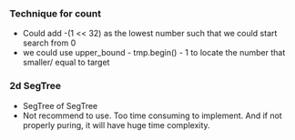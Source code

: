 ### Technique for count 
- Could add -(1 << 32) as the lowest number such that we could start search from 0
- we could use upper_bound - tmp.begin() - 1 to locate the number that smaller/ equal to target
### 2d SegTree
- SegTree of SegTree
- Not recommend to use. Too time consuming to implement. And if not properly puring, it will have huge time complexity.
